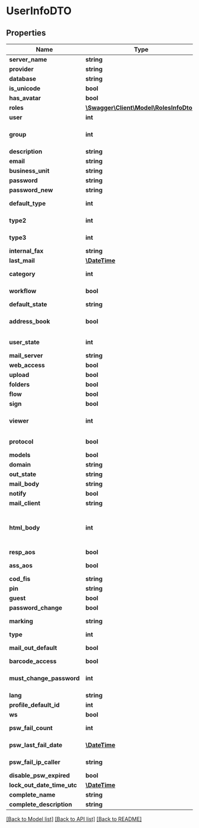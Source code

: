 # UserInfoDTO

## Properties
Name | Type | Description | Notes
------------ | ------------- | ------------- | -------------
**server_name** | **string** | Server name | [optional] 
**provider** | **string** | Database Type | [optional] 
**database** | **string** | Database | [optional] 
**is_unicode** | **bool** | Unicode | [optional] 
**has_avatar** | **bool** | Avatar | [optional] 
**roles** | [**\Swagger\Client\Model\RolesInfoDto[]**](RolesInfoDto.md) | Roles | [optional] 
**user** | **int** | Identifier | [optional] 
**group** | **int** | Possible values:  0: Non_Impostato  1: Admin  2: User  3: Profiler | [optional] 
**description** | **string** | Description | [optional] 
**email** | **string** | Email | [optional] 
**business_unit** | **string** | Business Unit | [optional] 
**password** | **string** | Password | [optional] 
**password_new** | **string** | New Password | [optional] 
**default_type** | **int** | Default Document Type of First Level | [optional] 
**type2** | **int** | Default Document Type of Second Level | [optional] 
**type3** | **int** | Default Document Type of Third Level | [optional] 
**internal_fax** | **string** | Personal Fax | [optional] 
**last_mail** | [**\DateTime**](\DateTime.md) | Date of last reading email | [optional] 
**category** | **int** | Possible values:  0: U  1: S  2: M  3: F  4: G  5: I  6: D | [optional] 
**workflow** | **bool** | Enabling Workflow Management | [optional] 
**default_state** | **string** | Default Document Status | [optional] 
**address_book** | **bool** | Enabling to insert new address book items into profiling | [optional] 
**user_state** | **int** | Possible values:  0: NonAttivo  1: Attivo  2: Nascosto | [optional] 
**mail_server** | **string** | Email Server | [optional] 
**web_access** | **bool** | Access via Web | [optional] 
**upload** | **bool** | Enabled to Import | [optional] 
**folders** | **bool** | Enabled to OCR | [optional] 
**flow** | **bool** | Enabled to Workflow | [optional] 
**sign** | **bool** | Enabled to Sign | [optional] 
**viewer** | **int** | Possible values:  0: Standard  1: Lite  2: Comunicazioni  3: Portal | [optional] 
**protocol** | **bool** | Enabled to Public Amministration (PA) Protocol | [optional] 
**models** | **bool** | Enabled to Templates | [optional] 
**domain** | **string** | Domain | [optional] 
**out_state** | **string** | Out Status | [optional] 
**mail_body** | **string** | Email Body | [optional] 
**notify** | **bool** | Enabled to Notify | [optional] 
**mail_client** | **string** | Mailer client | [optional] 
**html_body** | **int** | Possible values:  0: Disabilitato  1: SoloSpedizione  2: SoloRicezione  3: SpedizioneRicezione | [optional] 
**resp_aos** | **bool** | Person in Charge of AOS | [optional] 
**ass_aos** | **bool** | Enabled to Profile Manual Emails | [optional] 
**cod_fis** | **string** | Fiscal Code | [optional] 
**pin** | **string** | Pin | [optional] 
**guest** | **bool** | Guest | [optional] 
**password_change** | **bool** | Change Password | [optional] 
**marking** | **string** | Imagine for the Digital Signature | [optional] 
**type** | **int** | Type | [optional] 
**mail_out_default** | **bool** | Enabled to Profile Manual Outgoing Emails | [optional] 
**barcode_access** | **bool** | Enabled to Barcode | [optional] 
**must_change_password** | **int** | Possible values:  0: No  1: Yes  2: YesForChangePasswordNew | [optional] 
**lang** | **string** | Language | [optional] 
**profile_default_id** | **int** | Predefined Profile Identifier | [optional] 
**ws** | **bool** | Enabled to IX service. | [optional] 
**psw_fail_count** | **int** | Count of the failed attempts to change password | [optional] 
**psw_last_fail_date** | [**\DateTime**](\DateTime.md) | Last failed Attempt to change password | [optional] 
**psw_fail_ip_caller** | **string** | Ip Address used by failed change password | [optional] 
**disable_psw_expired** | **bool** | Disabled Expired Password | [optional] 
**lock_out_date_time_utc** | [**\DateTime**](\DateTime.md) | User Date Blocked | [optional] 
**complete_name** | **string** | Full Name | [optional] 
**complete_description** | **string** | Full Description | [optional] 

[[Back to Model list]](../README.md#documentation-for-models) [[Back to API list]](../README.md#documentation-for-api-endpoints) [[Back to README]](../README.md)


